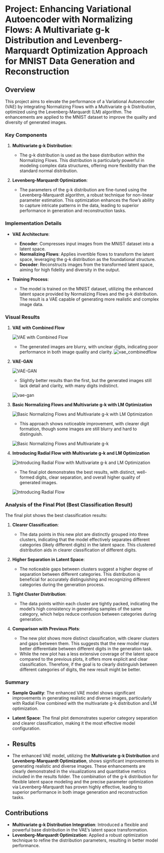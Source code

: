 
# Project: Enhancing Variational Autoencoder with Normalizing Flows: A Multivariate g-k Distribution and Levenberg-Marquardt Optimization Approach for MNIST Data Generation and Reconstruction

## Overview
This project aims to elevate the performance of a Variational Autoencoder (VAE) by integrating Normalizing Flows with a Multivariate g-k Distribution, optimized using the Levenberg-Marquardt (LM) algorithm. The enhancements are applied to the MNIST dataset to improve the quality and diversity of generated images.

### Key Components

1. **Multivariate g-k Distribution**:
   - The g-k distribution is used as the base distribution within the Normalizing Flows. This distribution is particularly powerful in modeling complex data structures, offering more flexibility than the standard normal distribution.

2. **Levenberg-Marquardt Optimization**:
   - The parameters of the g-k distribution are fine-tuned using the Levenberg-Marquardt algorithm, a robust technique for non-linear parameter estimation. This optimization enhances the flow’s ability to capture intricate patterns in the data, leading to superior performance in generation and reconstruction tasks.

### Implementation Details

- **VAE Architecture**:
  - **Encoder**: Compresses input images from the MNIST dataset into a latent space.
  - **Normalizing Flows**: Applies invertible flows to transform the latent space, leveraging the g-k distribution as the foundational structure.
  - **Decoder**: Reconstructs images from the transformed latent space, aiming for high fidelity and diversity in the output.

- **Training Process**:
  - The model is trained on the MNIST dataset, utilizing the enhanced latent space provided by Normalizing Flows and the g-k distribution. The result is a VAE capable of generating more realistic and complex image data.


### Visual Results

1. **VAE with Combined Flow**  
   
   ![VAE with Combined Flow](output_74_0.png)
   
   - The generated images are blurry, with unclear digits, indicating poor performance in both image quality and clarity.
   ![vae_combinedflow](output_74_1.png)
2. **VAE-GAN**
   
   ![VAE-GAN](output_81_0.png)
   - Slightly better results than the first, but the generated images still lack detail and clarity, with many digits indistinct.

   ![vae-gan](output_81_1.png)

3. **Basic Normalizing Flows and Multivariate g-k with LM Optimization**

   ![Basic Normalizing Flows and Multivariate g-k with LM Optimization](output_87_0.png)
   - This approach shows noticeable improvement, with clearer digit formation, though some images are still blurry and hard to distinguish.

   ![Basic Normalizing Flows and Multivariate g-k](output_87_1.png)

4. **Introducing Radial Flow with Multivariate g-k and LM Optimization**

   ![Introducing Radial Flow with Multivariate g-k and LM Optimization](output_93_0.png)
   - The final plot demonstrates the best results, with distinct, well-formed digits, clear separation, and overall higher quality of generated images.

   ![Introducing Radial Flow](output_93_1.png)



### Analysis of the Final Plot (Best Classification Result)

The final plot shows the best classification results:

1. **Clearer Classification**:
   - The data points in this new plot are distinctly grouped into three clusters, indicating that the model effectively separates different categories (likely different digits) in the latent space. This clustered distribution aids in clearer classification of different digits.

2. **Higher Separation in Latent Space**:
   - The noticeable gaps between clusters suggest a higher degree of separation between different categories. This distribution is beneficial for accurately distinguishing and recognizing different categories during the generation process.

3. **Tight Cluster Distribution**:
   - The data points within each cluster are tightly packed, indicating the model’s high consistency in generating samples of the same category, which helps reduce confusion between categories during generation.

4. **Comparison with Previous Plots**:
   - The new plot shows more distinct classification, with clearer clusters and gaps between them. This suggests that the new model may better differentiate between different digits in the generation task.
   - While the new plot has a less extensive coverage of the latent space compared to the previous plots, it offers more explicit and clear classification. Therefore, if the goal is to clearly distinguish between different categories of digits, the new result might be better.

### Summary
- **Sample Quality**: The enhanced VAE model shows significant improvements in generating realistic and diverse images, particularly with Radial Flow combined with the multivariate g-k distribution and LM optimization.
- **Latent Space**: The final plot demonstrates superior category separation and clearer classification, making it the most effective model configuration.

- ## Results

- The enhanced VAE model, utilizing the **Multivariate g-k Distribution** and **Levenberg-Marquardt Optimization**, shows significant improvements in generating realistic and diverse images. These enhancements are clearly demonstrated in the visualizations and quantitative metrics included in the results folder. The combination of the g-k distribution for flexible latent space modeling and the precise parameter optimization via Levenberg-Marquardt has proven highly effective, leading to superior performance in both image generation and reconstruction tasks.

## Contributions
- **Multivariate g-k Distribution Integration**: Introduced a flexible and powerful base distribution in the VAE’s latent space transformation.
- **Levenberg-Marquardt Optimization**: Applied a robust optimization technique to refine the distribution parameters, resulting in better model performance.


